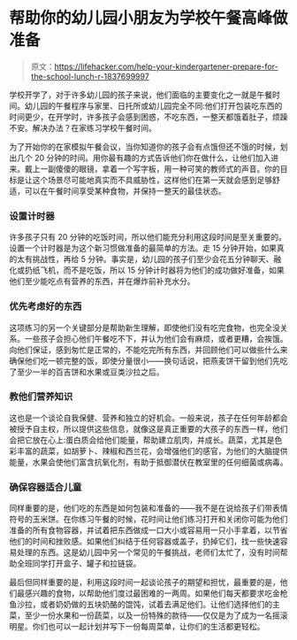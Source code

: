 # 帮助你的幼儿园小朋友为学校午餐高峰做准备

> 原文：<https://lifehacker.com/help-your-kindergartener-prepare-for-the-school-lunch-r-1837699997>

学校开学了，对于许多幼儿园的孩子来说，他们面临的主要变化之一就是午餐时间。幼儿园的午餐程序与家里、日托所或幼儿园完全不同:他们打开包装吃东西的时间更少，在开学时，许多孩子会感到困惑，不吃东西，一整天都饿着肚子，烦躁不安。解决办法？在家练习学校午餐时间。



为了开始你的在家模拟午餐会议，当你知道你的孩子会有点饿但还不饿的时候，划出几个 20 分钟的时间。用你最有趣的方式告诉他们你在做什么，让他们加入进来。戴上一副傻傻的眼镜，拿着一个写字板，用一种可笑的教师式的声音。你的目标是让这个场景尽可能地真实而不具威胁性，这样他们在第一天就会感到足够舒适，可以在午餐时间享受某种食物，并保持一整天的最佳状态。

### 设置计时器

许多孩子只有 20 分钟的吃饭时间，所以他们能充分利用这段时间是至关重要的。设置一个计时器是为这个新习惯做准备的最简单的方法。走 15 分钟开始，如果真的太有挑战性，再给 5 分钟。事实是，幼儿园的孩子们至少会花五分钟聊天、融化或扔纸飞机，而不是吃饭，所以 15 分钟计时器将为他们的成功做好准备，如果他们至少能吃点有营养的东西，并在爆炸前补充水分。

### 优先考虑好的东西

这项练习的另一个关键部分是帮助新生理解，即使他们没有吃完食物，也完全没关系。一些孩子会担心他们午餐吃不下，并认为他们会有麻烦，或者更糟，会挨饿。向他们保证，感到匆忙是正常的，不能吃完所有东西，并回顾他们可以做些什么来确保他们吃一顿完整的饭，即使分量很小——换句话说，把燕麦饼干留到他们先吃了至少一半的百吉饼和水果或豆类沙拉之后。

### 教他们营养知识

这也是一个谈论自我保健、营养和独立的好机会。一般来说，孩子在任何年龄都会被授予自主权，所以提供这些信息，就像这是真正重要的大孩子的东西一样，他们会把它放在心上:蛋白质会给他们能量，帮助建立肌肉，并成长。蔬菜，尤其是色彩丰富的蔬菜，如胡萝卜、辣椒和西兰花，会增强他们的感官，为他们的大脑提供能量，水果会使他们富含抗氧化剂，有助于抵御潜伏在教室里的任何细菌或病毒。

### 确保容器适合儿童

同样重要的是，他们吃的东西是如何包装和准备的——我不是在说给孩子们带表情符号的玉米饼。在你练习午餐的时候，花时间让他们练习打开和关闭你可能为他们准备的所有食物容器，并试着把东西做成一口大小或容易用一只小手拿着，以节省他们的时间和挫败感。如果他们纠结于任何容器或盖子，扔掉它们，找一些快速容易处理的东西。这是幼儿园中另一个常见的午餐挑战，老师们太忙了，没有时间帮助全班同学打开盒子、罐子和拉链袋。

最后但同样重要的是，利用这段时间一起谈论孩子的期望和担忧，最重要的是，他们最感兴趣的食物，以帮助他们度过最困难的一两周。如果他们每天都要求吃金枪鱼沙拉，或者奶奶做的五块奶酪的馄饨，试着去满足他们。让他们选择他们的主菜，至少一份水果和一份蔬菜，以及一份特殊的款待——仅仅是为了成为一名摇滚明星。你们也可以一起计划并写下一份每周菜单，让你们的生活都更轻松。